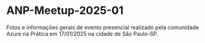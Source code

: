 # ANP-Meetup-2025-01
Fotos e informações gerais de evento presencial realizado pela comunidade Azure na Prática em 17/01/2025 na cidade de São Paulo-SP.
